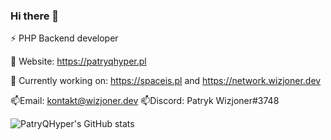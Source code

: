 ### Hi there 👋

⚡ PHP Backend developer

🌱 Website: https://patryqhyper.pl

🔭 Currently working on: https://spaceis.pl and https://network.wizjoner.dev

📫Email: kontakt@wizjoner.dev
📫Discord: Patryk Wizjoner#3748

![PatryQHyper's GitHub stats](https://github-readme-stats.vercel.app/api?username=PatryQHyper&count_private=true&show_icons=true&theme=radical)



<!--
**PatryQHyper/PatryQHyper** is a ✨ _special_ ✨ repository because its `README.md` (this file) appears on your GitHub profile.

Here are some ideas to get you started:

- 🔭 I’m currently working on ...
- 🌱 I’m currently learning ...
- 👯 I’m looking to collaborate on ...
- 🤔 I’m looking for help with ...
- 💬 Ask me about ...
- 📫 How to reach me: ...
- 😄 Pronouns: ...
- ⚡ Fun fact: ...
-->
